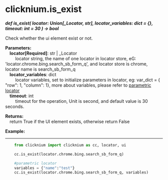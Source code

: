 # clicknium.is_exist
***def is_exist(
        locator: Union[_Locator, str],
        locator_variables: dict = {},
        timeout: int = 30
    ) -> bool***  

Check whether the ui element exist or not.  

**Parameters:**  
    &emsp;**locator[Required]**: str | _Locator   
        &emsp;&emsp; locator string, the name of one locator in locator store, eG: 'locator.chrome.bing.search_sb_form_q', and locator store is chrome, locator name is search_sb_form_q  
    &emsp;**locator_variables**: dict  
        &emsp;&emsp; locator variables,  set to initialize parameters in locator, eg: var_dict = { "row": 1,  "column": 1}, more about variables, please refer to [parametric locator](./doc/automation/parametric_locator.md)  
    &emsp;**timeout**: int  
        &emsp;&emsp; timeout for the operation, Unit is second, and default value is 30 seconds. 

**Returns:**  
    &emsp;return True if the UI element exists, otherwise return False

**Example:**
***
```python
    from clicknium import clicknium as cc, locator, ui

    cc.is_exist(locator.chrome.bing.search_sb_form_q)

    #parametric locator
    variables = {"name":"test"}
    cc.is_exist(locator.chrome.bing.search_sb_form_q, variables)
```